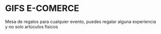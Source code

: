 # GIFS E-COMERCE

Mesa de regalos para cualquier evento, puedes regalar alguna experiencia y no solo artúculos fisicos 
